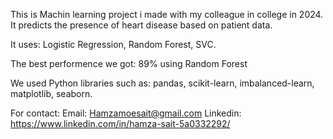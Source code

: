 This is Machin learning project i made with my colleague in college in 2024. It predicts the presence of heart disease based on patient data.

It uses: Logistic Regression, Random Forest, SVC.

The best performence we got: 89% using Random Forest

We used Python libraries such as: pandas, scikit-learn, imbalanced-learn, matplotlib, seaborn.

For contact:
Email: Hamzamoesait@gmail.com
Linkedin: https://www.linkedin.com/in/hamza-sait-5a0332292/
